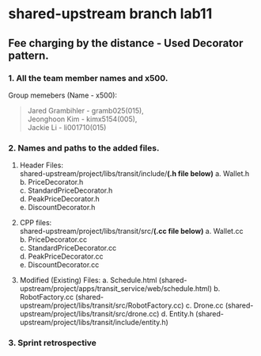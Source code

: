 # shared-upstream branch lab11
## Fee charging by the distance - Used Decorator pattern.

### 1. All the team member names and x500.
Group memebers (Name - x500): 
> Jared Grambihler - gramb025(015),  
> Jeonghoon Kim - kimx5154(005),  
> Jackie Li - li001710(015)  

### 2. Names and paths to the added files.
1. Header Files:  
shared-upstream/project/libs/transit/include/**(.h file below)**
a. Wallet.h  
b. PriceDecorator.h  
c. StandardPriceDecorator.h  
d. PeakPriceDecorator.h  
e. DiscountDecorator.h  

2. CPP files:  
shared-upstream/project/libs/transit/src/**(.cc file below)**
a. Wallet.cc  
b. PriceDecorator.cc  
c. StandardPriceDecorator.cc  
d. PeakPriceDecorator.cc  
e. DiscountDecorator.cc  

3. Modified (Existing) Files:
a. Schedule.html (shared-upstream/project/apps/transit_service/web/schedule.html)
b. RobotFactory.cc (shared-upstream/project/libs/transit/src/RobotFactory.cc)
c. Drone.cc (shared-upstream/project/libs/transit/src/drone.cc)
d. Entity.h (shared-upstream/project/libs/transit/include/entity.h)


### 3. Sprint retrospective  


